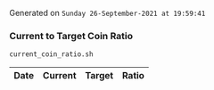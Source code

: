Generated on `Sunday 26-September-2021 at 19:59:41`

### Current to Target Coin Ratio
`current_coin_ratio.sh`

Date|Current|Target|Ratio
---|---|---|---
